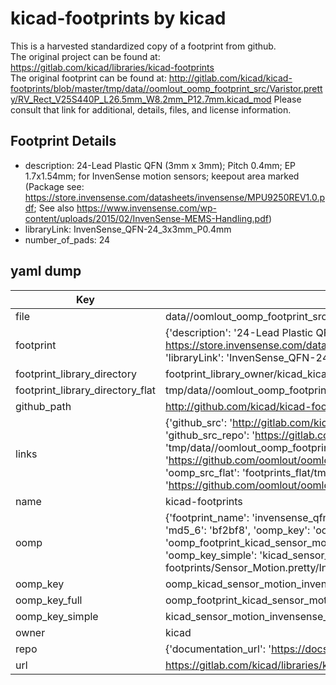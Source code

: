 # kicad-footprints by kicad  
This is a harvested standardized copy of a footprint from github.  
The original project can be found at:  
https://gitlab.com/kicad/libraries/kicad-footprints  
The original footprint can be found at:
http://gitlab.com/kicad/kicad-footprints/blob/master/tmp/data//oomlout_oomp_footprint_src/Varistor.pretty/RV_Rect_V25S440P_L26.5mm_W8.2mm_P12.7mm.kicad_mod
Please consult that link for additional, details, files, and license information.  
## Footprint Details
* description: 24-Lead Plastic QFN (3mm x 3mm); Pitch 0.4mm; EP 1.7x1.54mm; for InvenSense motion sensors; keepout area marked (Package see: https://store.invensense.com/datasheets/invensense/MPU9250REV1.0.pdf; See also https://www.invensense.com/wp-content/uploads/2015/02/InvenSense-MEMS-Handling.pdf)  
* libraryLink: InvenSense_QFN-24_3x3mm_P0.4mm  
* number_of_pads: 24  
## yaml dump  
| Key | Value |  
| --- | --- |  
| file | data//oomlout_oomp_footprint_src/kicad-footprints/Sensor_Motion.pretty/InvenSense_QFN-24_3x3mm_P0.4mm.kicad_mod |  
| footprint | {'description': '24-Lead Plastic QFN (3mm x 3mm); Pitch 0.4mm; EP 1.7x1.54mm; for InvenSense motion sensors; keepout area marked (Package see: https://store.invensense.com/datasheets/invensense/MPU9250REV1.0.pdf; See also https://www.invensense.com/wp-content/uploads/2015/02/InvenSense-MEMS-Handling.pdf)', 'libraryLink': 'InvenSense_QFN-24_3x3mm_P0.4mm', 'number_of_pads': 24} |  
| footprint_library_directory | footprint_library_owner/kicad_kicad-footprints/ |  
| footprint_library_directory_flat | tmp/data//oomlout_oomp_footprint_src/footprints_flat/kicad_sensor_motion_invensense_qfn_24_3x3mm_p0_4mm/working |  
| github_path | http://github.com/kicad/kicad-footprints/blob/master/tmp/data//oomlout_oomp_footprint_src/Sensor_Motion.pretty/InvenSense_QFN-24_3x3mm_P0.4mm.kicad_mod |  
| links | {'github_src': 'http://gitlab.com/kicad/kicad-footprints/blob/master/tmp/data//oomlout_oomp_footprint_src/Varistor.pretty/RV_Rect_V25S440P_L26.5mm_W8.2mm_P12.7mm.kicad_mod', 'github_src_repo': 'https://gitlab.com/kicad/libraries/kicad-footprints', 'oomp_bot': 'tmp/data//oomlout_oomp_footprint_src/footprints/kicad_sensor_motion_invensense_qfn_24_3x3mm_p0_4mm/working', 'oomp_bot_github': 'https://github.com/oomlout/oomlout_oomp_footprint_bot/tree/main/tmp/data//oomlout_oomp_footprint_src/footprints/kicad_sensor_motion_invensense_qfn_24_3x3mm_p0_4mm/working', 'oomp_src_flat': 'footprints_flat/tmp/data//oomlout_oomp_footprint_src/footprints_flat/kicad_sensor_motion_invensense_qfn_24_3x3mm_p0_4mm/working', 'oomp_src_flat_github': 'https://github.com/oomlout/oomlout_oomp_footprint_src/tree/main/tmp/data//oomlout_oomp_footprint_src/footprints_flat/kicad_sensor_motion_invensense_qfn_24_3x3mm_p0_4mm/working'} |  
| name | kicad-footprints |  
| oomp | {'footprint_name': 'invensense_qfn_24_3x3mm_p0_4mm', 'library_name': 'sensor_motion', 'md5': 'bf2bf849e2e2195980c4c9b01eb0618f', 'md5_10': 'bf2bf849e2', 'md5_5': 'bf2bf', 'md5_6': 'bf2bf8', 'oomp_key': 'oomp_kicad_sensor_motion_invensense_qfn_24_3x3mm_p0_4mm', 'oomp_key_extra': 'oomp_footprint_kicad_sensor_motion_invensense_qfn_24_3x3mm_p0_4mm', 'oomp_key_full': 'oomp_footprint_kicad_sensor_motion_invensense_qfn_24_3x3mm_p0_4mm_bf2bf8', 'oomp_key_simple': 'kicad_sensor_motion_invensense_qfn_24_3x3mm_p0_4mm', 'original_filename': 'data//oomlout_oomp_footprint_src/kicad-footprints/Sensor_Motion.pretty/InvenSense_QFN-24_3x3mm_P0.4mm.kicad_mod', 'owner_name': 'kicad'} |  
| oomp_key | oomp_kicad_sensor_motion_invensense_qfn_24_3x3mm_p0_4mm |  
| oomp_key_full | oomp_footprint_kicad_sensor_motion_invensense_qfn_24_3x3mm_p0_4mm |  
| oomp_key_simple | kicad_sensor_motion_invensense_qfn_24_3x3mm_p0_4mm |  
| owner | kicad |  
| repo | {'documentation_url': 'https://docs.github.com/rest/repos/repos#get-a-repository', 'message': 'Not Found'} |  
| url | https://gitlab.com/kicad/libraries/kicad-footprints |  


